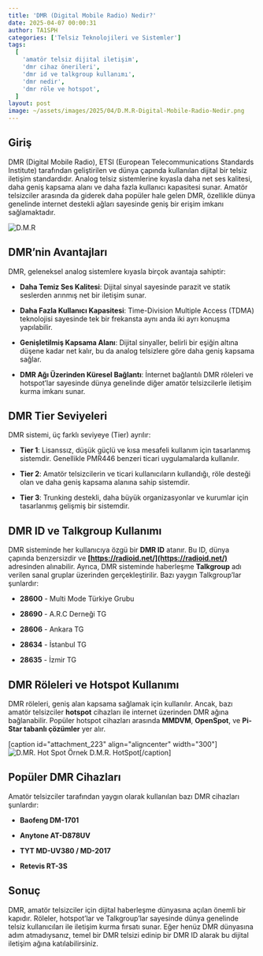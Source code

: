```yaml
---
title: 'DMR (Digital Mobile Radio) Nedir?'
date: 2025-04-07 00:00:31
author: TA1SPH
categories: ['Telsiz Teknolojileri ve Sistemler']
tags:
  [
    'amatör telsiz dijital iletişim',
    'dmr cihaz önerileri',
    'dmr id ve talkgroup kullanımı',
    'dmr nedir',
    'dmr röle ve hotspot',
  ]
layout: post
image: ~/assets/images/2025/04/D.M.R-Digital-Mobile-Radio-Nedir.png
---
```


## **Giriş**

DMR (Digital Mobile Radio), ETSI (European Telecommunications Standards Institute) tarafından geliştirilen ve dünya çapında kullanılan dijital bir telsiz iletişim standardıdır. Analog telsiz sistemlerine kıyasla daha net ses kalitesi, daha geniş kapsama alanı ve daha fazla kullanıcı kapasitesi sunar. Amatör telsizciler arasında da giderek daha popüler hale gelen DMR, özellikle dünya genelinde internet destekli ağları sayesinde geniş bir erişim imkanı sağlamaktadır.

![D.M.R](~/assets/images/2025/04/log_plot_country_flags_2_HD-300x188.png)

## **DMR’nin Avantajları**

DMR, geleneksel analog sistemlere kıyasla birçok avantaja sahiptir:

- **Daha Temiz Ses Kalitesi**: Dijital sinyal sayesinde parazit ve statik seslerden arınmış net bir iletişim sunar.

- **Daha Fazla Kullanıcı Kapasitesi**: Time-Division Multiple Access (TDMA) teknolojisi sayesinde tek bir frekansta aynı anda iki ayrı konuşma yapılabilir.

- **Genişletilmiş Kapsama Alanı**: Dijital sinyaller, belirli bir eşiğin altına düşene kadar net kalır, bu da analog telsizlere göre daha geniş kapsama sağlar.

- **DMR Ağı Üzerinden Küresel Bağlantı**: İnternet bağlantılı DMR röleleri ve hotspot’lar sayesinde dünya genelinde diğer amatör telsizcilerle iletişim kurma imkanı sunar.

## **DMR Tier Seviyeleri**

DMR sistemi, üç farklı seviyeye (Tier) ayrılır:

- **Tier 1**: Lisanssız, düşük güçlü ve kısa mesafeli kullanım için tasarlanmış sistemdir. Genellikle PMR446 benzeri ticari uygulamalarda kullanılır.

- **Tier 2**: Amatör telsizcilerin ve ticari kullanıcıların kullandığı, röle desteği olan ve daha geniş kapsama alanına sahip sistemdir.

- **Tier 3**: Trunking destekli, daha büyük organizasyonlar ve kurumlar için tasarlanmış gelişmiş bir sistemdir.

## **DMR ID ve Talkgroup Kullanımı**

DMR sisteminde her kullanıcıya özgü bir **DMR ID** atanır. Bu ID, dünya çapında benzersizdir ve **[https://radioid.net/](https://radioid.net/)** adresinden alınabilir. Ayrıca, DMR sisteminde haberleşme **Talkgroup** adı verilen sanal gruplar üzerinden gerçekleştirilir. Bazı yaygın Talkgroup’lar şunlardır:

- **28600** - Multi Mode Türkiye Grubu

- **28690** - A.R.C Derneği TG

- **28606** - Ankara TG

- **28634** - İstanbul TG

- **28635** - İzmir TG

## **DMR Röleleri ve Hotspot Kullanımı**

DMR röleleri, geniş alan kapsama sağlamak için kullanılır. Ancak, bazı amatör telsizciler **hotspot** cihazları ile internet üzerinden DMR ağına bağlanabilir. Popüler hotspot cihazları arasında **MMDVM**, **OpenSpot**, ve **Pi-Star tabanlı çözümler** yer alır.

[caption id="attachment_223" align="aligncenter" width="300"]![D.MR. Hot Spot](~/assets/images/2025/04/DMR-HS-300x300.png) Örnek D.M.R. HotSpot[/caption]

## **Popüler DMR Cihazları**

Amatör telsizciler tarafından yaygın olarak kullanılan bazı DMR cihazları şunlardır:

- **Baofeng DM-1701**

- **Anytone AT-D878UV**

- **TYT MD-UV380 / MD-2017**

- **Retevis RT-3S**

## **Sonuç**

DMR, amatör telsizciler için dijital haberleşme dünyasına açılan önemli bir kapıdır. Röleler, hotspot’lar ve Talkgroup’lar sayesinde dünya genelinde telsiz kullanıcıları ile iletişim kurma fırsatı sunar. Eğer henüz DMR dünyasına adım atmadıysanız, temel bir DMR telsizi edinip bir DMR ID alarak bu dijital iletişim ağına katılabilirsiniz.
